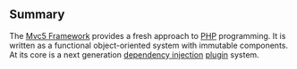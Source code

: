 ## Summary
The [Mvc5 Framework](https://github.com/mvc5/mvc5) provides a fresh approach to [PHP](http://www.php.net) programming. It is written as a functional object-oriented system with immutable components. At its core is a next generation [dependency injection](#dependency-injection) [plugin](/plugins) system.
